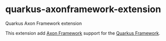 # quarkus-axonframework-extension
Quarkus Axon Framework extension

This extension add [Axon Framework](https://axoniq.io) support for the [Quarkus Framework](https://quarkus.io/). 
